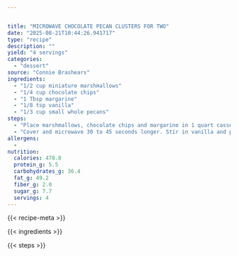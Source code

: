 ```yaml
---


title: "MICROWAVE CHOCOLATE PECAN CLUSTERS FOR TWO"
date: "2025-08-21T10:44:26.941717"
type: "recipe"
description: ""
yield: "4 servings"
categories:
  - "dessert"
source: "Connie Brashears"
ingredients:
  - "1/2 cup miniature marshmallows"
  - "1/4 cup chocolate chips"
  - "1 Tbsp margarine"
  - "1/8 tsp vanilla"
  - "1/3 cup small whole pecans"
steps:
  - "Place marshmallows, chocolate chips and margarine in 1 quart casserole. Cover tightly and microwave on HIGH 30 seconds. Stir."
  - "Cover and microwave 30 to 45 seconds longer. Stir in vanilla and pecans. Drop by tsp onto waxed paper. Refrigerate until"
allergens:
  -
nutrition:
  calories: 478.8
  protein_g: 5.5
  carbohydrates_g: 36.4
  fat_g: 49.2
  fiber_g: 2.0
  sugar_g: 7.7
  servings: 4
---
```


{{< recipe-meta >}}

{{< ingredients >}}

{{< steps >}}
